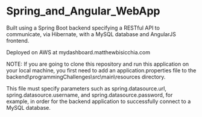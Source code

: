 # Spring_and_Angular_WebApp

Built using a Spring Boot backend specifying a RESTful API to communicate, via Hibernate, with a MySQL database and AngularJS frontend.

Deployed on AWS at mydashboard.matthewbisicchia.com

NOTE: If you are going to clone this repository and run this application on your local machine, you first need to add an application.properties file to the backend\programmingChallenges\src\main\resources directory.

This file must specify parameters such as spring.datasource.url, spring.datasource.username, and spring.datasource.password, for example, in order for the backend application to successfully connect to a MySQL database. 
